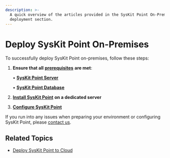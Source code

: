 ```yaml
---
description: >-
  A quick overview of the articles provided in the SysKit Point On-Premises
  deployment section.
---
```


# Deploy SysKit Point On-Premises

To successfully deploy SysKit Point on-premises, follow these steps:

1. **Ensure that all** [**prerequisites**](prerequisites/) **are met**:

   • [**SysKit Point Server**](prerequisites/syskit-point-server.md)

   • [**SysKit Point Database**](prerequisites/syskit-point-database.md)

2. [**Install SysKit Point**](install-syskit-point-on-premises.md) **on a dedicated server**
3. [**Configure SysKit Point**](configure-syskit-point-on-premises.md)   

If you run into any issues when preparing your environment or configuring SysKit Point, please [contact us](https://www.syskit.com/contact-us/).

## Related Topics

* [Deploy SysKit Point to Cloud](../deploy-to-azure/)

